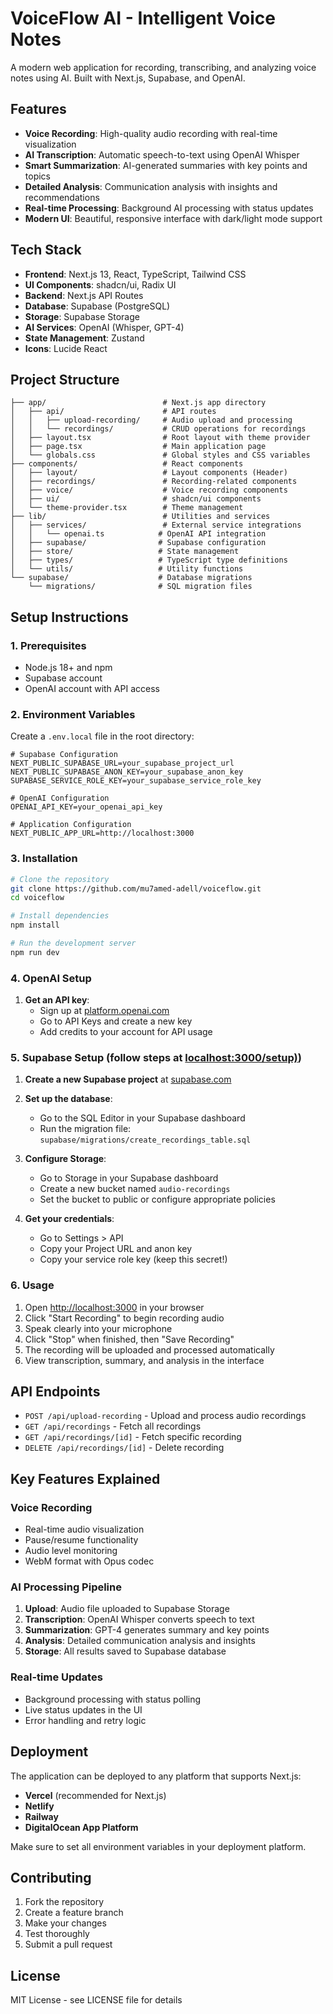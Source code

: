 # VoiceFlow AI - Intelligent Voice Notes

A modern web application for recording, transcribing, and analyzing voice notes using AI. Built with Next.js, Supabase, and OpenAI.

## Features

- **Voice Recording**: High-quality audio recording with real-time visualization
- **AI Transcription**: Automatic speech-to-text using OpenAI Whisper
- **Smart Summarization**: AI-generated summaries with key points and topics
- **Detailed Analysis**: Communication analysis with insights and recommendations
- **Real-time Processing**: Background AI processing with status updates
- **Modern UI**: Beautiful, responsive interface with dark/light mode support

## Tech Stack

- **Frontend**: Next.js 13, React, TypeScript, Tailwind CSS
- **UI Components**: shadcn/ui, Radix UI
- **Backend**: Next.js API Routes
- **Database**: Supabase (PostgreSQL)
- **Storage**: Supabase Storage
- **AI Services**: OpenAI (Whisper, GPT-4)
- **State Management**: Zustand
- **Icons**: Lucide React

## Project Structure

```
├── app/                          # Next.js app directory
│   ├── api/                      # API routes
│   │   ├── upload-recording/     # Audio upload and processing
│   │   └── recordings/           # CRUD operations for recordings
│   ├── layout.tsx                # Root layout with theme provider
│   ├── page.tsx                  # Main application page
│   └── globals.css               # Global styles and CSS variables
├── components/                   # React components
│   ├── layout/                   # Layout components (Header)
│   ├── recordings/               # Recording-related components
│   ├── voice/                    # Voice recording components
│   ├── ui/                       # shadcn/ui components
│   └── theme-provider.tsx        # Theme management
├── lib/                          # Utilities and services
│   ├── services/                 # External service integrations
│   │   └── openai.ts            # OpenAI API integration
│   ├── supabase/                # Supabase configuration
│   ├── store/                   # State management
│   ├── types/                   # TypeScript type definitions
│   └── utils/                   # Utility functions
└── supabase/                    # Database migrations
    └── migrations/              # SQL migration files
```

## Setup Instructions

### 1. Prerequisites

- Node.js 18+ and npm
- Supabase account
- OpenAI account with API access

### 2. Environment Variables

Create a `.env.local` file in the root directory:

```env
# Supabase Configuration
NEXT_PUBLIC_SUPABASE_URL=your_supabase_project_url
NEXT_PUBLIC_SUPABASE_ANON_KEY=your_supabase_anon_key
SUPABASE_SERVICE_ROLE_KEY=your_supabase_service_role_key

# OpenAI Configuration
OPENAI_API_KEY=your_openai_api_key

# Application Configuration
NEXT_PUBLIC_APP_URL=http://localhost:3000
```
### 3. Installation

```bash
# Clone the repository
git clone https://github.com/mu7amed-adell/voiceflow.git
cd voiceflow

# Install dependencies
npm install

# Run the development server
npm run dev
```

### 4. OpenAI Setup

1. **Get an API key**:
   - Sign up at [platform.openai.com](https://platform.openai.com)
   - Go to API Keys and create a new key
   - Add credits to your account for API usage

### 5. Supabase Setup (follow steps at [localhost:3000/setup)](http://localhost:3000/setup))

1. **Create a new Supabase project** at [supabase.com](https://supabase.com)

2. **Set up the database**:
   - Go to the SQL Editor in your Supabase dashboard
   - Run the migration file: `supabase/migrations/create_recordings_table.sql`

3. **Configure Storage**:
   - Go to Storage in your Supabase dashboard
   - Create a new bucket named `audio-recordings`
   - Set the bucket to public or configure appropriate policies

4. **Get your credentials**:
   - Go to Settings > API
   - Copy your Project URL and anon key
   - Copy your service role key (keep this secret!)
     
### 6. Usage

1. Open [http://localhost:3000](http://localhost:3000) in your browser
2. Click "Start Recording" to begin recording audio
3. Speak clearly into your microphone
4. Click "Stop" when finished, then "Save Recording"
5. The recording will be uploaded and processed automatically
6. View transcription, summary, and analysis in the interface

## API Endpoints

- `POST /api/upload-recording` - Upload and process audio recordings
- `GET /api/recordings` - Fetch all recordings
- `GET /api/recordings/[id]` - Fetch specific recording
- `DELETE /api/recordings/[id]` - Delete recording

## Key Features Explained

### Voice Recording
- Real-time audio visualization
- Pause/resume functionality
- Audio level monitoring
- WebM format with Opus codec

### AI Processing Pipeline
1. **Upload**: Audio file uploaded to Supabase Storage
2. **Transcription**: OpenAI Whisper converts speech to text
3. **Summarization**: GPT-4 generates summary and key points
4. **Analysis**: Detailed communication analysis and insights
5. **Storage**: All results saved to Supabase database

### Real-time Updates
- Background processing with status polling
- Live status updates in the UI
- Error handling and retry logic

## Deployment

The application can be deployed to any platform that supports Next.js:

- **Vercel** (recommended for Next.js)
- **Netlify**
- **Railway**
- **DigitalOcean App Platform**

Make sure to set all environment variables in your deployment platform.

## Contributing

1. Fork the repository
2. Create a feature branch
3. Make your changes
4. Test thoroughly
5. Submit a pull request

## License

MIT License - see LICENSE file for details
